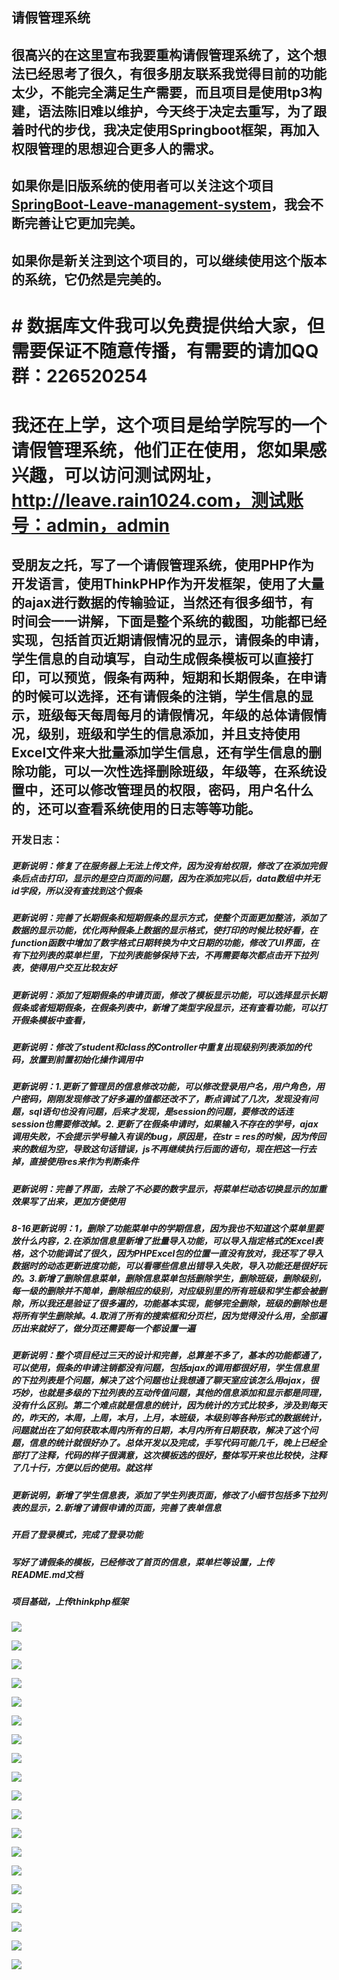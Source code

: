 ## 请假管理系统   

## 很高兴的在这里宣布我要重构请假管理系统了，这个想法已经思考了很久，有很多朋友联系我觉得目前的功能太少，不能完全满足生产需要，而且项目是使用tp3构建，语法陈旧难以维护，今天终于决定去重写，为了跟着时代的步伐，我决定使用Springboot框架，再加入权限管理的思想迎合更多人的需求。

## 如果你是旧版系统的使用者可以关注这个项目[SpringBoot-Leave-management-system](https://github.com/rainweb521/SpringBoot-Leave-management-system)，我会不断完善让它更加完美。

## 如果你是新关注到这个项目的，可以继续使用这个版本的系统，它仍然是完美的。

# # 数据库文件我可以免费提供给大家，但需要保证不随意传播，有需要的请加QQ群：226520254
# 我还在上学，这个项目是给学院写的一个请假管理系统，他们正在使用，您如果感兴趣，可以访问测试网址，http://leave.rain1024.com，测试账号：admin，admin

## 受朋友之托，写了一个请假管理系统，使用PHP作为开发语言，使用ThinkPHP作为开发框架，使用了大量的ajax进行数据的传输验证，当然还有很多细节，有时间会一一讲解，下面是整个系统的截图，功能都已经实现，包括首页近期请假情况的显示，请假条的申请，学生信息的自动填写，自动生成假条模板可以直接打印，可以预览，假条有两种，短期和长期假条，在申请的时候可以选择，还有请假条的注销，学生信息的显示，班级每天每周每月的请假情况，年级的总体请假情况，级别，班级和学生的信息添加，并且支持使用Excel文件来大批量添加学生信息，还有学生信息的删除功能，可以一次性选择删除班级，年级等，在系统设置中，还可以修改管理员的权限，密码，用户名什么的，还可以查看系统使用的日志等等功能。

### 开发日志：   

##### 更新说明：修复了在服务器上无法上传文件，因为没有给权限，修改了在添加完假条后点击打印，显示的是空白页面的问题，因为在添加完以后，data数组中并无id字段，所以没有查找到这个假条

##### 更新说明：完善了长期假条和短期假条的显示方式，使整个页面更加整洁，添加了数据的显示功能，优化两种假条上数据的显示格式，使打印的时候比较好看，在function函数中增加了数字格式日期转换为中文日期的功能，修改了UI界面，在有下拉列表的菜单栏里，下拉列表能够保持下去，不再需要每次都点击开下拉列表，使得用户交互比较友好

##### 更新说明：添加了短期假条的申请页面，修改了模板显示功能，可以选择显示长期假条或者短期假条，在假条列表中，新增了类型字段显示，还有查看功能，可以打开假条模板中查看，

##### 更新说明：修改了student和class的Controller中重复出现级别列表添加的代码，放置到前置初始化操作调用中

##### 更新说明：1.更新了管理员的信息修改功能，可以修改登录用户名，用户角色，用户密码，刚刚发现修改了好多遍的值都还改不了，断点调试了几次，发现没有问题，sql语句也没有问题，后来才发现，是session的问题，要修改的话连session也需要修改掉。2. 更新了在假条申请时，如果输入不存在的学号，ajax调用失败，不会提示学号输入有误的bug，原因是，在str = res的时候，因为传回来的数组为空，导致这句话错误，js不再继续执行后面的语句，现在把这一行去掉，直接使用res来作为判断条件

##### 更新说明：完善了界面，去除了不必要的数字显示，将菜单栏动态切换显示的加重效果写了出来，更加方便使用

##### 8-16更新说明：1，删除了功能菜单中的学期信息，因为我也不知道这个菜单里要放什么内容，2.在添加信息里新增了批量导入功能，可以导入指定格式的Excel表格，这个功能调试了很久，因为PHPExcel包的位置一直没有放对，我还写了导入数据时的动态更新进度功能，可以看哪些信息出错导入失败，导入功能还是很好玩的。3.新增了删除信息菜单，删除信息菜单包括删除学生，删除班级，删除级别，每一级的删除并不简单，删除相应的级别，对应级别里的所有班级和学生都会被删除，所以我还是验证了很多遍的，功能基本实现，能够完全删除，班级的删除也是将所有学生删除掉。4.取消了所有的搜索框和分页栏，因为觉得没什么用，全部遍历出来就好了，做分页还需要每一个都设置一遍

##### 更新说明：整个项目经过三天的设计和完善，总算差不多了，基本的功能都通了，可以使用，假条的申请注销都没有问题，包括ajax的调用都很好用，学生信息里的下拉列表是个问题，解决了这个问题也让我想通了聊天室应该怎么用ajax，很巧妙，也就是多级的下拉列表的互动传值问题，其他的信息添加和显示都是同理，没有什么区别。第二个难点就是信息的统计，因为统计的方式比较多，涉及到每天的，昨天的，本周，上周，本月，上月，本班级，本级别等各种形式的数据统计，问题就出在了如何获取本周内所有的日期，本月内所有日期获取，解决了这个问题，信息的统计就很好办了。总体开发以及完成，手写代码可能几千，晚上已经全部打了注释，代码的样子很满意，这次模板选的很好，整体写开来也比较快，注释了几十行，方便以后的使用。就这样

##### 更新说明，新增了学生信息表，添加了学生列表页面，修改了小细节包括多下拉列表的显示，2.新增了请假申请的页面，完善了表单信息  

##### 开启了登录模式，完成了登录功能

##### 写好了请假条的模板，已经修改了首页的信息，菜单栏等设置，上传README.md文档

##### 项目基础，上传thinkphp框架

![](http://cos.rain1024.com/blog/netword/leave14.jpg)

![](http://cos.rain1024.com/blog/netword/leave1.jpg)

![](http://cos.rain1024.com/blog/netword/leave2.jpg)

![](http://cos.rain1024.com/blog/netword/leave3.jpg)

![](http://cos.rain1024.com/blog/netword/leave4.jpg)

![](http://cos.rain1024.com/blog/netword/leave5.jpg)

![](http://cos.rain1024.com/blog/netword/web51.jpg)

![](http://cos.rain1024.com/blog/netword/web52.jpg)

![](http://cos.rain1024.com/blog/netword/web50.jpg)

![](http://cos.rain1024.com/blog/netword/web49.jpg)

![](http://cos.rain1024.com/blog/netword/web48.jpg)

![](http://cos.rain1024.com/blog/netword/leave6.jpg)

![](http://cos.rain1024.com/blog/netword/leave7.jpg)

![](http://cos.rain1024.com/blog/netword/leave8.jpg)

![](http://cos.rain1024.com/blog/netword/leave9.jpg)

![](http://cos.rain1024.com/blog/netword/leave10.jpg)

![](http://cos.rain1024.com/blog/netword/leave11.jpg)

![](http://cos.rain1024.com/blog/netword/leave12.jpg)

![](http://cos.rain1024.com/blog/netword/leave13.jpg)